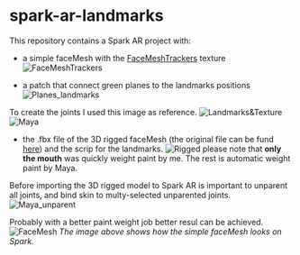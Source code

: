 # spark-ar-landmarks
This repository contains a Spark AR project with: 
- a simple faceMesh with the [FaceMeshTrackers](https://developers.facebook.com/docs/ar-studio/before-you-start/basics/using-the-face-reference-assets#facetrackers) texture
![FaceMeshTrackers](https://github.com/spezialis/spark-ar-landmarks/readme_images/FaceMeshTrackers.png)

- a patch that connect green planes to the landmarks positions
![Planes_landmarks](https://github.com/spezialis/spark-ar-landmarks/readme_images/Planes_landmarks.png)

To create the joints I used this image as reference.
![Landmarks&Texture](https://github.com/spezialis/spark-ar-landmarks/readme_images/Landmarks&Texture.png)
![Maya](https://github.com/spezialis/spark-ar-landmarks/readme_images/Maya.png)

- the .fbx file of the 3D rigged faceMesh (the original file can be fund [here](https://developers.facebook.com/docs/ar-studio/before-you-start/basics/using-the-face-reference-assets#faceMesh)) and the scrip for the landmarks.
![Rigged](https://github.com/spezialis/spark-ar-landmarks/readme_images/Rigged.png) please note that **only the mouth** was quickly weight paint by me. The rest is automatic weight paint by Maya. 

Before importing the 3D rigged model to Spark AR is important to unparent all joints, and bind skin to multy-selected unparented joints.
![Maya_unparent](https://github.com/spezialis/spark-ar-landmarks/readme_images/Maya_unparent.png)

Probably with a better paint weight job better resul can be achieved.
![FaceMesh](https://github.com/spezialis/spark-ar-landmarks/readme_images/FaceMesh.png)
*The image above shows how the simple faceMesh looks on Spark.*